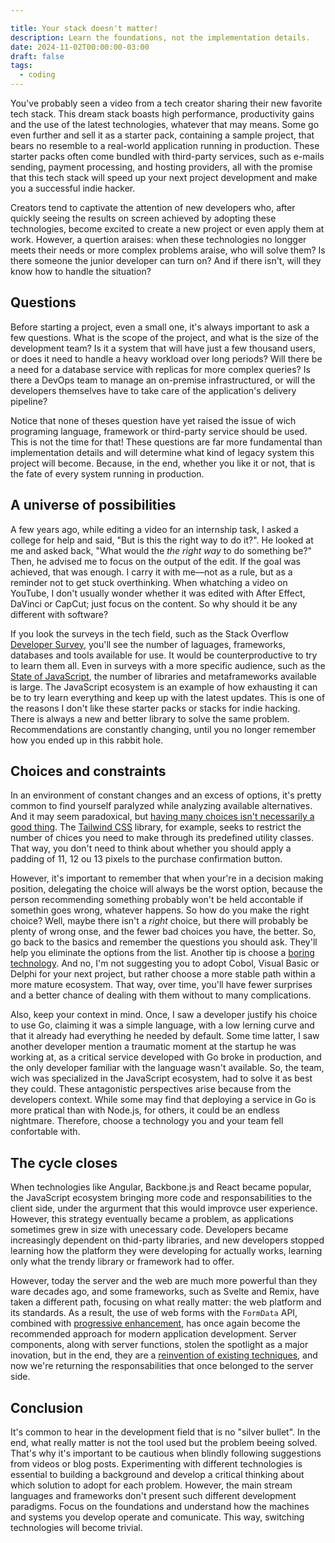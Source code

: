 ```yaml
---

title: Your stack doesn't matter!
description: Learn the foundations, not the implementation details.
date: 2024-11-02T00:00:00-03:00
draft: false
tags:
  - coding
---
```


You've probably seen a video from a tech creator sharing their new favorite tech stack. This dream stack boasts high performance, productivity gains and the use of the latest technologies, whatever that may means. Some go even further and sell it as a starter   pack, containing a sample project, that bears no resemble to a real-world application running in production. These starter packs often come bundled with third-party services, such as e-mails sending, payment processing, and hosting providers, all with the promise that this tech stack will speed up your next project development and make you a successful indie hacker. 

Creators tend to captivate the attention of new developers who, after quickly seeing the results on screen achieved by adopting these technologies, become excited to create a new project or even apply them at work. However, a quertion araises: when these technologies no longger meets their needs or more complex problems araise, who will solve them? Is there someone the junior developer can turn on? And if there isn't, will they know how to handle the situation?

## Questions

Before starting a project, even a small one, it's always important to ask a few questions. What is the scope of the project, and what is the size of the development team? Is it a system that will have just a few thousand users, or does it need to handle a heavy workload over long periods? Will there be a need for a database service with replicas for more complex queries? Is there a DevOps team to manage an on-premise infrastructured, or will the developers themselves have to take care of the application's delivery pipeline?

Notice that none of theses question have yet raised the issue of wich programing language, framework or third-party service should be used. This is not the time for that! These questions are far more fundamental than implementation details and will determine what kind of legacy system this project will become. Because, in the end, whether you like it or not, that is the fate of every system running in production.

## A universe of possibilities

A few years ago, while editing a video for an internship task, I asked a college for help and said, "But is this the right way to do it?". He looked at me and asked back, "What would the _the right way_ to do something be?" Then, he advised me to focus on the output of the edit. If the goal was achieved, that was enough. I carry it with me—not as a rule, but as a reminder not to get stuck overthinking. When whatching a video on YouTube, I don't usually wonder whether it was edited with After Effect, DaVinci or CapCut; just focus on the content. So why should it be any different with software?

If you look the surveys in the tech field, such as the Stack Overflow [Developer Survey](https://survey.stackoverflow.com), you'll see the number of laguages, frameworks, databases and tools available for use. It would be counterproductive to try to learn them all. Even in surveys with a more specific audience, such as the [State of JavaScript](https://stateofjs.com/en-US), the number of libraries and metaframeworks available is large. The JavaScript ecosystem is an example of how exhausting it can be to try learn everything and keep up with the latest updates. This is one of the reasons I don't like these starter packs or stacks for indie hacking. There is always a new and better library to solve the same problem. Recommendations are constantly changing, until you no longer remember how you ended up in this rabbit hole.

## Choices and constraints

In an environment of constant changes and an excess of options, it's pretty common to find yourself paralyzed while analyzing  available alternatives. And it may seem paradoxical, but [having many choices isn't necessarily a good thing](https://www.youtube.com/watch?v=VO6XEQIsCoM). The [Tailwind CSS](https://tailwindcss.com/) library, for example, seeks to restrict the number of chices you need to make through its predefined utility classes. That way, you don't need to think about whether you should apply a padding of 11, 12 ou 13 pixels to the purchase confirmation button.

However, it's important to remember that when your're in a decision making position, delegating the choice will always be the worst option, because the person recommending something probably won't be held accontable if somethin goes wrong, whatever happens. So how do you make the right choice? Well, maybe there isn't a _right_ choice, but there will probably be plenty of wrong onse, and the fewer bad choices you have, the better. So, go back to the basics and remember the questions you should ask. They'll help you eliminate the options from the list. Another tip is choose a [boring technology](https://boringtechnology.club). And no, I'm not suggesting you to adopt Cobol, Visual Basic or Delphi for your next project, but rather choose a more stable path within a more mature ecosystem. That way, over time, you'll have fewer surprises and a better chance of dealing with them without to many complications. 

Also, keep your context in mind. Once, I saw a developer justify his choice to use Go, claiming it was a simple language, with a low lerning curve and that it already had everything he needed by default. Some time latter, I saw another developer mention a traumatic moment at the startup he was working at, as a critical service developed with Go broke in production, and the only developer familiar with the language wasn't available. So, the team, wich was specialized in the JavaScript ecosystem, had to solve it as best they could. These antagonistic perspectives arise because from the developers context. While some may find that deploying a service in Go is more pratical than with Node.js, for others, it could be an endless nightmare. Therefore, choose a technology you and your team fell confortable with.

## The cycle closes

When technologies like Angular, Backbone.js and React became popular, the JavaScript ecosystem bringing more code and responsabilities to the client side, under the argurment that this would improvce user experience. However, this strategy eventually became a problem, as applications sometimes grew in size with unecessary code. Developers became increasingly dependent on thid-party libraries, and new developers stopped learning how the platform they were developing for actually works, learning only what the trendy library or framework had to offer.

However, today the server and the web are much more powerful than they ware decades ago, and some frameworks, such as Svelte and Remix, have taken a different path, focusing on what really matter: the web platform and its standards. As a result, the use of web forms with the `FormData` API, combined with [progressive enhancement](https://developer.mozilla.org/en-US/docs/Glossary/Progressive_Enhancement), has once again become the recommended approach for modern application development. Server components, along with server functions, stolen the spotlight as a major inovation, but in the end, they are a [reinvention of existing techniques](https://youtu.be/uXCipjbcQfM?t=1641&si=SKrNflKHr4R-KR3B), and now we're returning the responsabilities that once belonged to the server side. 

## Conclusion

It's common to hear in the development field that is no "silver bullet". In the end, what really matter is not the tool used but the problem beeing solved. That's why it's important to be cautious when blindly following suggestions from videos or blog posts. Experimenting with different technologies is essential to building a background and develop a critical thinking about which solution to adopt for each problem. However, the main stream languages and frameworks don't present such different development paradigms. Focus on the foundations and understand how the machines and systems you develop operate and comunicate. This way, switching technologies will become trivial.
